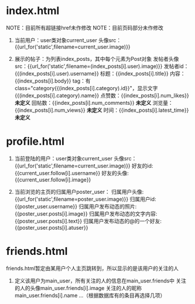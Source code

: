 # index.html

NOTE：目前所有超链接href未作修改
NOTE：目前页码部分未作修改

1. 当前用户：user类对象current_user
    头像src：{{url_for('static',filename=current_user.image)}}

2. 展示的帖子：为列表index_posts，其中每个元素为Post对象
    发帖者头像src：{{url_for('static',filename=(index_posts[i].user).image)}}
    发帖者id：{{(index_posts[i].user).username}}
    标题：{{index_posts[i].title}}
    内容：{{index_posts[i].body}}
    tag：有class="category{{(index_posts[i].category).id}}"，显示文字{{(index_posts[i].category).name}}
    点赞数：{{index_posts[i].num_likes}} **未定义**
    回帖数：{{index_posts[i].num_comments}}  **未定义**
    浏览量：{{index_posts[i].num_views}}  **未定义**
    时间：{{index_posts[i].latest_time}} **未定义**

# profile.html

1. 当前登陆的用户：user类对象current_user
    头像src：{{url_for('static',filename=current_user.image)}}
    好友的id:{{current_user.follow[i].username}}
    好友的头像:{{current_user.follow[i].image}}

2. 当前浏览的主页的归属用户poster_user：
    归属用户头像: {{url_for('static',filename=poster_user.image)}}
    归属用户id:{{poster_user.username}}
    归属用户发布动态的照片:{{poster_user.posts[i].image}}
    归属用户发布动态的文字内容:{{poster_user.posts[i].text}}
    归属用户发布动态的@的一个好友:{{poster_user.posts[i].atuser}}

# friends.html

friends.html暂定由某用户个人主页跳转到，所以显示的是该用户的关注的人
1. 定义该用户为main_user，所有关注的人的信息在main_user.friends中
关注的人的头像main_user.friends[i].image
关注的人的昵称main_user.friends[i].name
...（根据数据库有的条目再选择几项）
